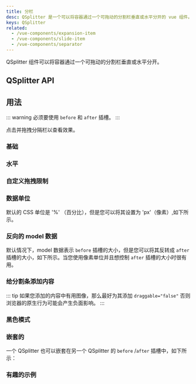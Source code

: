 ```yaml
---
title: 分栏
desc: QSplitter 是一个可以将容器通过一个可拖动的分割栏垂直或水平分开的 vue 组件。
keys: QSplitter
related:
  - /vue-components/expansion-item
  - /vue-components/slide-item
  - /vue-components/separator
---
```


QSplitter 组件可以将容器通过一个可拖动的分割栏垂直或水平分开。

## QSplitter API

<doc-api file="QSplitter" />

## 用法

::: warning
必须要使用 `before` 和 `after` 插槽。
:::

点击并拖拽分隔栏以查看效果。

### 基础

<doc-example title="基础" file="QSplitter/Basic" />

### 水平

<doc-example title="水平" file="QSplitter/Horizontal" />

### 自定义拖拽限制

<doc-example title="自定义拖拽限制 (50-100)" file="QSplitter/Limits" />

### 数据单位

默认的 CSS 单位是 '%' （百分比），但是您可以将其设置为 'px'（像素）,如下所示。

<doc-example title="像素单位" file="QSplitter/PixelModel" />

### 反向的 model 数据

默认情况下，model 数据表示 `before` 插槽的大小，但是您可以将其反转成 `after` 插槽的大小，如下所示。当您使用像素单位并且想控制 `after` 插槽的大小时很有用。

<doc-example title="反向的 model 数据" file="QSplitter/ReverseModel" />

### 给分割条添加内容

::: tip
如果您添加的内容中有用图像，那么最好为其添加 `draggable="false"` 否则浏览器的原生行为可能会产生负面影响。
:::

<doc-example title="给分割条添加内容" file="QSplitter/SeparatorSlot" />

### 黑色模式

<doc-example title="在黑色背景上自定义分割条" file="QSplitter/CustomizedSeparator" dark />

### 嵌套的

一个 QSplitter 也可以嵌套在另一个 QSplitter 的 `before` /`after` 插槽中，如下所示：

<doc-example title="嵌套的" file="QSplitter/Embedded" />

### 有趣的示例

<doc-example title="Image Fun" file="QSplitter/ImageFun" />

<doc-example title="响应式图片" file="QSplitter/ReactiveImages" />
